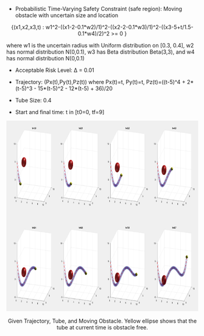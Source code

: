
- Probabilistic Time-Varying Safety Constraint (safe region): Moving obstacle with uncertain size and location

<p align="center">
{(x1,x2,x3,t) : w1^2-((x1-2-0.1*w2)/1)^2-((x2-2-0.1*w3)/1)^2-((x3-5+t/1.5-0.1*w4)/2)^2 >= 0 }
<p>
where w1 is the uncertain radius with Uniform distribution on [0.3, 0.4], w2 has normal distribution N(0,0.1), w3 has Beta distribution Beta(3,3), and w4 has normal distribution N(0,0.1)


- Acceptable Risk Level: ∆ = 0.01


- Trajectory: (Px(t),Py(t),Pz(t))  where Px(t)=t, Py(t)=t, Pz(t)=((t-5)^4 + 2*(t-5)^3 - 15*(t-5)^2 - 12*(t-5) + 36)/20

- Tube Size: 0.4

- Start and final time: t in [t0=0, tf=9]

<p align="center">
<img src="https://github.com/jasour/Real-Time-Risk-Bounded-Tube-based-Trajectory-Safety-Verification/blob/main/Examples/RiskBounded%20Scenarios/Example_6_3D_Tube_Dynamic/plot.png" width="900" height="500" />
<p align = "center">
<p align="center">
Given Trajectory, Tube, and Moving Obstacle. Yellow ellipse shows that the tube at current time is obstacle free.
<p align = "center">
